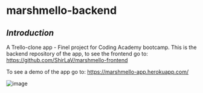 # marshmello-backend

## _Introduction_
A Trello-clone app - Finel project for Coding Academy bootcamp.
This is the backend repository of the app, to see the frontend go to:
https://github.com/ShirLaV/marshmello-frontend

To see a demo of the app go to:
https://marshmello-app.herokuapp.com/

![image](https://user-images.githubusercontent.com/87692089/188621197-49d49d25-ed88-4721-9dd8-679dba6699df.png)

